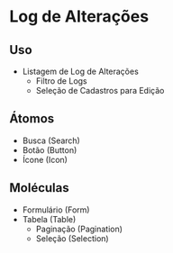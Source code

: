 # Log de Alterações

## Uso
- Listagem de Log de Alterações
  - Filtro de Logs
  - Seleção de Cadastros para Edição

## Átomos
- Busca (Search)
- Botão (Button)
- Ícone (Icon)

## Moléculas
- Formulário (Form)
- Tabela (Table)
  - Paginação (Pagination)
  - Seleção (Selection)
